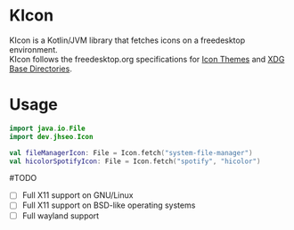 # KIcon
KIcon is a Kotlin/JVM library that fetches icons on a freedesktop environment.  
KIcon follows the freedesktop.org specifications for [Icon Themes](https://specifications.freedesktop.org/icon-theme-spec/icon-theme-spec-latest.html) and [XDG Base Directories](https://specifications.freedesktop.org/basedir-spec/basedir-spec-latest.html).

# Usage
```kotlin
import java.io.File
import dev.jhseo.Icon

val fileManagerIcon: File = Icon.fetch("system-file-manager")
val hicolorSpotifyIcon: File = Icon.fetch("spotify", "hicolor")
```

#TODO
- [ ] Full X11 support on GNU/Linux  
- [ ] Full X11 support on BSD-like operating systems  
- [ ] Full wayland support  